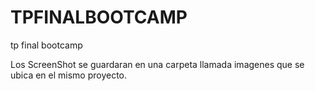 # TPFINALBOOTCAMP
tp final bootcamp

Los ScreenShot se guardaran en una carpeta llamada imagenes que se ubica en el mismo proyecto.
